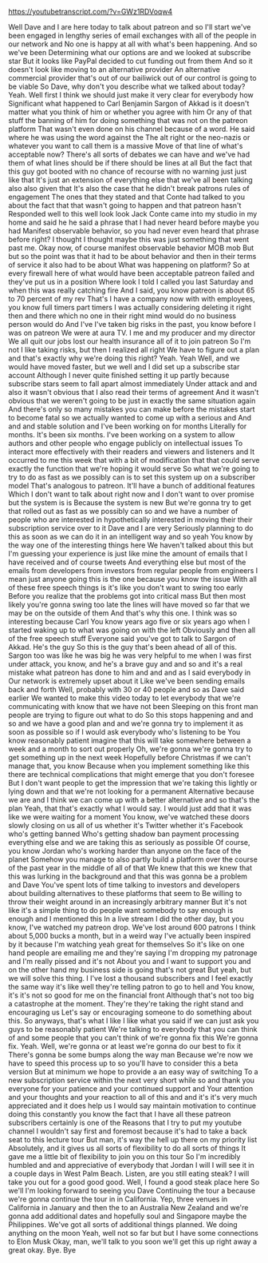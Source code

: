 https://youtubetranscript.com/?v=GWz1RDVoqw4

 Well Dave and I are here today to talk about patreon and so I'll start we've been engaged in lengthy series of email exchanges with all of the people in our network and No one is happy at all with what's been happening. And so we've been Determining what our options are and we looked at subscribe star But it looks like PayPal decided to cut funding out from them And so it doesn't look like moving to an alternative provider An alternative commercial provider that's out of our bailiwick out of our control is going to be viable So Dave, why don't you describe what we talked about today? Yeah. Well first I think we should just make it very clear for everybody how Significant what happened to Carl Benjamin Sargon of Akkad is it doesn't matter what you think of him or whether you agree with him Or any of that stuff the banning of him for doing something that was not on the patreon platform That wasn't even done on his channel because of a word. He said where he was using the word against the The alt right or the neo-nazis or whatever you want to call them is a massive Move of that line of what's acceptable now? There's all sorts of debates we can have and we've had them of what lines should be if there should be lines at all But the fact that this guy got booted with no chance of recourse with no warning just just like that It's just an extension of everything else that we've all been talking also also given that It's also the case that he didn't break patrons rules of engagement The ones that they stated and that Conte had talked to you about the fact that that wasn't going to happen and that patreon hasn't Responded well to this well look look Jack Conte came into my studio in my home and said he he said a phrase that I had never heard before maybe you had Manifest observable behavior, so you had never even heard that phrase before right? I thought I thought maybe this was just something that went past me. Okay now, of course manifest observable behavior MOB mob But but so the point was that it had to be about behavior and then in their terms of service it also had to be about What was happening on platform? So at every firewall here of what would have been acceptable patreon failed and they've put us in a position Where look I told I called you last Saturday and when this was really catching fire And I said, you know patreon is about 65 to 70 percent of my rev That's I have a company now with with employees, you know full timers part timers I was actually considering deleting it right then and there which no one in their right mind would do no business person would do And I've I've taken big risks in the past, you know before I was on patreon We were at aura TV. I me and my producer and my director We all quit our jobs lost our health insurance all of it to join patreon So I'm not I like taking risks, but then I realized all right We have to figure out a plan and that's exactly why we're doing this right? Yeah. Yeah Well, and we would have moved faster, but we well and I did set up a subscribe star account Although I never quite finished setting it up partly because subscribe stars seem to fall apart almost immediately Under attack and and also it wasn't obvious that I also read their terms of agreement And it wasn't obvious that we weren't going to be just in exactly the same situation again And there's only so many mistakes you can make before the mistakes start to become fatal so we actually wanted to come up with a serious and And and and stable solution and I've been working on for months Literally for months. It's been six months. I've been working on a system to allow authors and other people who engage publicly on intellectual issues To interact more effectively with their readers and viewers and listeners and It occurred to me this week that with a bit of modification that that could serve exactly the function that we're hoping it would serve So what we're going to try to do as fast as we possibly can is to set this system up on a subscriber model That's analogous to patreon. It'll have a bunch of additional features Which I don't want to talk about right now and I don't want to over promise but the system is is Because the system is new But we're gonna try to get that rolled out as fast as we possibly can so and we have a number of people who are interested in hypothetically interested in moving their their subscription service over to it Dave and I are very Seriously planning to do this as soon as we can do it in an intelligent way and so yeah You know by the way one of the interesting things here We haven't talked about this but I'm guessing your experience is just like mine the amount of emails that I have received and of course tweets And everything else but most of the emails from developers from investors from regular people from engineers I mean just anyone going this is the one because you know the issue With all of these free speech things is it's like you don't want to swing too early Before you realize that the problems got into critical mass But then most likely you're gonna swing too late the lines will have moved so far that we may be on the outside of them And that's why this one. I think was so interesting because Carl You know years ago five or six years ago when I started waking up to what was going on with the left Obviously and then all of the free speech stuff Everyone said you've got to talk to Sargon of Akkad. He's the guy So this is the guy that's been ahead of all of this. Sargon too was like he was big he was very helpful to me when I was first under attack, you know, and he's a brave guy and and so and it's a real mistake what patreon has done to him and and and as I said everybody in Our network is extremely upset about it Like we've been sending emails back and forth Well, probably with 30 or 40 people and so as Dave said earlier We wanted to make this video today to let everybody that we're communicating with know that we have not been Sleeping on this front man people are trying to figure out what to do So this stops happening and and so and we have a good plan and and we're gonna try to implement it as soon as possible so if I would ask everybody who's listening to be You know reasonably patient imagine that this will take somewhere between a week and a month to sort out properly Oh, we're gonna we're gonna try to get something up in the next week Hopefully before Christmas if we can't manage that, you know Because when you implement something like this there are technical complications that might emerge that you don't foresee But I don't want people to get the impression that we're taking this lightly or lying down and that we're not looking for a permanent Alternative because we are and I think we can come up with a better alternative and so that's the plan Yeah, that that's exactly what I would say. I would just add that it was like we were waiting for a moment You know, we've watched these doors slowly closing on us all of us whether it's Twitter whether it's Facebook who's getting banned Who's getting shadow ban payment processing everything else and we are taking this as seriously as possible Of course, you know Jordan who's working harder than anyone on the face of the planet Somehow you manage to also partly build a platform over the course of the past year in the middle of all of that We knew that this we knew that this was lurking in the background and that this was gonna be a problem and Dave You've spent lots of time talking to investors and developers about building alternatives to these platforms that seem to Be willing to throw their weight around in an increasingly arbitrary manner But it's not like it's a simple thing to do people want somebody to say enough is enough and I mentioned this In a live stream I did the other day, but you know, I've watched my patreon drop. We've lost around 600 patrons I think about 5,000 bucks a month, but in a weird way I've actually been inspired by it because I'm watching yeah great for themselves So it's like on one hand people are emailing me and they're saying I'm dropping my patronage and I'm really pissed and it's not About you and I want to support you and on the other hand my business side is going that's not great But yeah, but we will solve this thing. I I've lost a thousand subscribers and I feel exactly the same way it's like well they're telling patron to go to hell and You know, it's it's not so good for me on the financial front Although that's not too big a catastrophe at the moment. They're they're taking the right stand and encouraging us Let's say or encouraging someone to do something about this. So anyways, that's what I like I like what you said if we can just ask you guys to be reasonably patient We're talking to everybody that you can think of and some people that you can't think of we're gonna fix this We're gonna fix. Yeah. Well, we're gonna or at least we're gonna do our best to fix it There's gonna be some bumps along the way man Because we're now we have to speed this process up to so you'll have to consider this a beta version But at minimum we hope to provide a an easy way of switching To a new subscription service within the next very short while so and thank you everyone for your patience and your continued support and Your attention and your thoughts and your reaction to all of this and and it's it's very much appreciated and it does help us I would say maintain motivation to continue doing this constantly you know the fact that I have all these patreon subscribers certainly is one of the Reasons that I try to put my youtube channel I wouldn't say first and foremost because it's had to take a back seat to this lecture tour But man, it's way the hell up there on my priority list Absolutely, and it gives us all sorts of flexibility to do all sorts of things It gave me a little bit of flexibility to join you on this tour So I'm incredibly humbled and and appreciative of everybody that Jordan I will I will see it in a couple days in West Palm Beach. Listen, are you still eating steak? I will take you out for a good good good. Well, I found a good steak place here So we'll I'm looking forward to seeing you Dave Continuing the tour a because we're gonna continue the tour in in California. Yep, three venues in California in January and then the to an Australia New Zealand and we're gonna add additional dates and hopefully soul and Singapore maybe the Philippines. We've got all sorts of additional things planned. We doing anything on the moon Yeah, well not so far but but I have some connections to Elon Musk Okay, man, we'll talk to you soon we'll get this up right away a great okay. Bye. Bye